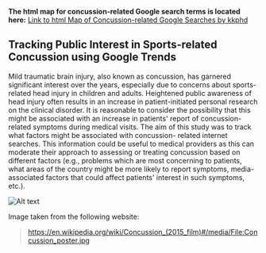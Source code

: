 
**The html map for concussion-related Google search terms is located here:** [Link to html Map of Concussion-related Google Searches by kkphd](https://bit.ly/3ghv5va)


##  Tracking Public Interest in Sports-related Concussion using Google Trends

Mild traumatic brain injury, also known as concussion, has garnered significant interest over the years, especially
due to concerns about sports-related head injury in children and adults. Heightened public awareness of head injury
often results in an increase in patient-initiated personal research on the clinical disorder. It is reasonable to 
consider the possibility that this might be associated with an increase in patients' report of concussion-related 
symptoms during medical visits. The aim of this study was to track what factors might be associated with concussion-
 related internet searches. This information could be useful to medical providers as this can moderate their approach
  to assessing or treating concussion based on different factors (e.g., problems which are most concerning to patients,
what areas of the country might be more likely to report symptoms, media-associated factors that could affect 
patients' interest in such symptoms, etc.).



 ![Alt text](https://thumbor.forbes.com/thumbor/960x0/https%3A%2F%2Fblogs-images.forbes.com%2Fscottmendelson%2Ffiles%2F2015%2F11%2Fconcussions-banner.jpg)


Image taken from the following website:
> https://en.wikipedia.org/wiki/Concussion_(2015_film)#/media/File:Concussion_poster.jpg
